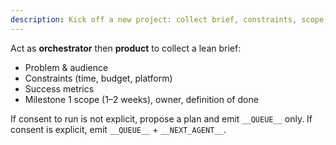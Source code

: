 ```yaml
---
description: Kick off a new project: collect brief, constraints, scope, and first milestone with owners. Suggest a plan; do not auto-run without consent.
---
```

Act as **orchestrator** then **product** to collect a lean brief:
- Problem & audience
- Constraints (time, budget, platform)
- Success metrics
- Milestone 1 scope (1–2 weeks), owner, definition of done

If consent to run is not explicit, propose a plan and emit `__QUEUE__` only.
If consent is explicit, emit `__QUEUE__` + `__NEXT_AGENT__`.

